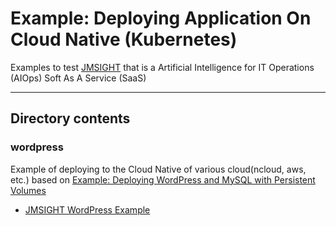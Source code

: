 # Example: Deploying Application On Cloud Native (Kubernetes)
Examples to test [JMSIGHT](https://www.jmsight.com) that is a Artificial Intelligence for IT Operations (AIOps) Soft As A Service (SaaS)

---
## Directory contents
### wordpress
Example of deploying to the Cloud Native of various cloud(ncloud, aws, etc.) based on [Example: Deploying WordPress and MySQL with Persistent Volumes](https://kubernetes.io/docs/tutorials/stateful-application/mysql-wordpress-persistent-volume/)
- [JMSIGHT WordPress Example](https://www.jmsight.com/landing/document/example)
